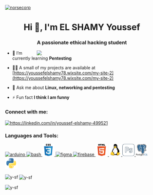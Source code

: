 [![norsecorp](https://external-content.duckduckgo.com/iu/?u=https%3A%2F%2Fsecuringourdigitalfuture.com%2Fwp-content%2Fuploads%2Fsites%2F6%2F2021%2F08%2FHomepage-Cyberattacks-narrow.gif&f=1&nofb=1&ipt=8fe8a94d0a3af472864e5a51984185f8f1b2a83ea752e0cf4d62b3e9b93b56d7&ipo=images)](https://rishavchanda.github.io)
<h1 align="center">Hi 👋, I'm EL SHAMY Youssef</h1>
<h3 align="center">A passionate ethical hacking student</h3>
<img align="right" lat="coding" width="400" src="https://cdn.dribbble.com/users/7813810/screenshots/17447483/media/2f93ce55516c9b590bec1c8950a67a62.gif">

- 🌱 I’m currently learning **Pentesting**

- 👨‍💻 A small of my projects are available at [https://youssefelshamy78.wixsite.com/my-site-2](https://youssefelshamy78.wixsite.com/my-site-2)

- 💬 Ask me about **Linux, networking and pentesting**

- ⚡ Fun fact **I think I am funny**

<h3 align="left">Connect with me:</h3>
<p align="left">
<a href="https://linkedin.com/in/https://linkedin.com/in/youssef-elshamy-499521" target="blank"><img align="center" src="https://raw.githubusercontent.com/rahuldkjain/github-profile-readme-generator/master/src/images/icons/Social/linked-in-alt.svg" alt="https://linkedin.com/in/youssef-elshamy-499521" height="30" width="40" /></a>
</p>

<h3 align="left">Languages and Tools:</h3>
<p align="left"> <a href="https://www.arduino.cc/" target="_blank" rel="noreferrer"> <img src="https://cdn.worldvectorlogo.com/logos/arduino-1.svg" alt="arduino" width="40" height="40"/> </a> <a href="https://www.gnu.org/software/bash/" target="_blank" rel="noreferrer"> <img src="https://www.vectorlogo.zone/logos/gnu_bash/gnu_bash-icon.svg" alt="bash" width="40" height="40"/> </a> <a href="https://www.w3schools.com/css/" target="_blank" rel="noreferrer"> <img src="https://raw.githubusercontent.com/devicons/devicon/master/icons/css3/css3-original-wordmark.svg" alt="css3" width="40" height="40"/> </a> <a href="https://www.figma.com/" target="_blank" rel="noreferrer"> <img src="https://www.vectorlogo.zone/logos/figma/figma-icon.svg" alt="figma" width="40" height="40"/> </a> <a href="https://firebase.google.com/" target="_blank" rel="noreferrer"> <img src="https://www.vectorlogo.zone/logos/firebase/firebase-icon.svg" alt="firebase" width="40" height="40"/> </a> <a href="https://www.w3.org/html/" target="_blank" rel="noreferrer"> <img src="https://raw.githubusercontent.com/devicons/devicon/master/icons/html5/html5-original-wordmark.svg" alt="html5" width="40" height="40"/> </a> <a href="https://www.linux.org/" target="_blank" rel="noreferrer"> <img src="https://raw.githubusercontent.com/devicons/devicon/master/icons/linux/linux-original.svg" alt="linux" width="40" height="40"/> </a> <a href="https://www.photoshop.com/en" target="_blank" rel="noreferrer"> <img src="https://raw.githubusercontent.com/devicons/devicon/master/icons/photoshop/photoshop-line.svg" alt="photoshop" width="40" height="40"/> </a> <a href="https://www.postgresql.org" target="_blank" rel="noreferrer"> <img src="https://raw.githubusercontent.com/devicons/devicon/master/icons/postgresql/postgresql-original-wordmark.svg" alt="postgresql" width="40" height="40"/> </a> <a href="https://www.python.org" target="_blank" rel="noreferrer"> <img src="https://raw.githubusercontent.com/devicons/devicon/master/icons/python/python-original.svg" alt="python" width="40" height="40"/> </a> </p>

<p><img align="left" src="https://github-readme-stats.vercel.app/api/top-langs?username=y-sf&show_icons=true&locale=en&layout=compact" alt="y-sf" /></p>

<p>&nbsp;<img align="center" src="https://github-readme-stats.vercel.app/api?username=y-sf&show_icons=true&locale=en" alt="y-sf" /></p>

<p><img align="center" src="https://github-readme-streak-stats.herokuapp.com/?user=y-sf&" alt="y-sf" /></p>
